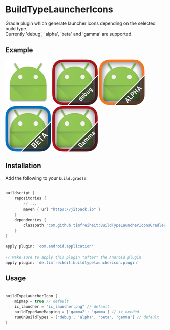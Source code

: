 BuildTypeLauncherIcons
======

Gradle plugin which generate launcher icons depending on the selected build type.   
Currently 'debug', 'alpha', 'beta' and 'gamma' are supported.   

Example
------------

![original](images/ic_launcher_original.png)
![debug](images/ic_launcher_debug.png)
![alpha](images/ic_launcher_alpha.png)
![beta](images/ic_launcher_beta.png)
![gamma](images/ic_launcher_gamma.png)


Installation
------------

Add the following to your `build.gradle`:

```gradle

buildscript {
    repositories {
        // ...
        maven { url "https://jitpack.io" }
    }
    dependencies {
        classpath 'com.github.timfreiheit:BuildTypeLauncherIconsGradlePlugin:X.X.X'
    }
}

apply plugin: 'com.android.application'

// Make sure to apply this plugin *after* the Android plugin
apply plugin: 'de.timfreiheit.buildtypelaunchericon.plugin'

```

Usage
------------


```gradle

buildTypeLauncherIcon {
    mipmap = true // default
    ic_launcher = "ic_launcher.png" // default
    buildTypeNameMapping = ['gamma2': 'gamma'] // if needed
    runOnBuildTypes = ['debug', 'alpha', 'beta', 'gamma'] // default
}

```